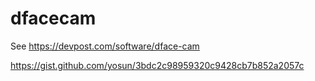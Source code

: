 # dfacecam

See https://devpost.com/software/dface-cam


https://gist.github.com/yosun/3bdc2c98959320c9428cb7b852a2057c
